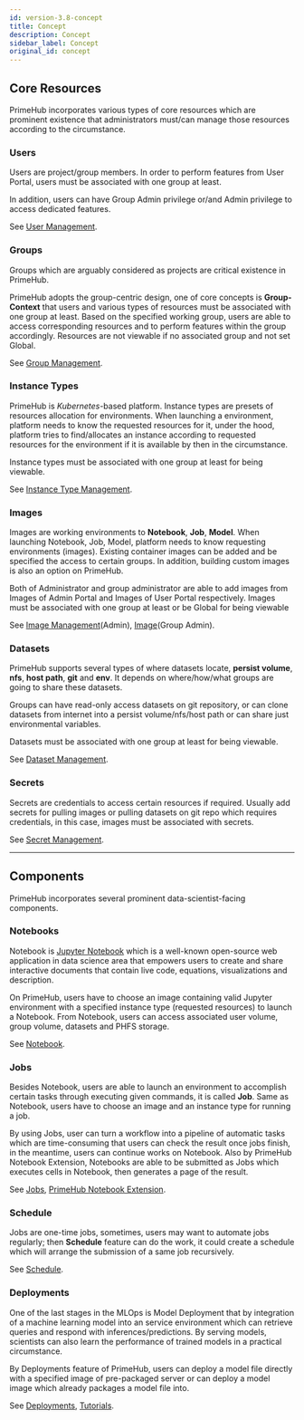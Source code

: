 ```yaml
---
id: version-3.8-concept
title: Concept
description: Concept
sidebar_label: Concept
original_id: concept
---
```


## Core Resources

PrimeHub incorporates various types of core resources which are prominent existence that administrators must/can manage those resources according to the circumstance.

### Users

Users are project/group members. In order to perform features from User Portal, users must be associated with one group at least.

In addition, users can have Group Admin privilege or/and Admin privilege to access dedicated features.

See [User Management](guide_manual/admin-user).

### Groups

Groups which are arguably considered as projects are critical existence in PrimeHub. 

PrimeHub adopts the group-centric design, one of core concepts is **Group-Context** that users and various types of resources must be associated with one group at least. Based on the specified working group, users are able to access corresponding resources and to perform features within the group accordingly. Resources are not viewable if no associated group and not set Global.

See [Group Management](guide_manual/admin-group).

### Instance Types

PrimeHub is *Kubernetes*-based platform. Instance types are presets of resources allocation for environments. When launching a environment, platform needs to know the requested resources for it, under the hood, platform tries to find/allocates an instance according to requested resources for the environment if it is available by then in the circumstance. 

Instance types must be associated with one group at least for being viewable.

See [Instance Type Management](guide_manual/admin-instancetype).

### Images

Images are working environments to **Notebook**, **Job**, **Model**. When launching Notebook, Job, Model, platform needs to know requesting environments (images). Existing container images can be added and be specified the access to certain groups. In addition, building custom images is also an option on PrimeHub.

Both of Administrator and group administrator are able to add images from Images of Admin Portal and Images of User Portal respectively. Images must be associated with one group at least or be Global for being viewable

See [Image Management](guide_manual/admin-image)(Admin), [Image](group-image)(Group Admin).


### Datasets

PrimeHub supports several types of where datasets locate, **persist volume**, **nfs**, **host path**, **git** and **env**. It depends on where/how/what groups are going to share these datasets.

Groups can have read-only access datasets on git repository, or can clone datasets from internet into a persist volume/nfs/host path or can share just environmental variables.

Datasets must be associated with one group at least for being viewable.

See [Dataset Management](guide_manual/admin-dataset).

### Secrets

Secrets are credentials to access certain resources if required. Usually add secrets for pulling images or pulling datasets on git repo which requires credentials, in this case, images must be associated with secrets.

See [Secret Management](guide_manual/admin-secret).

---

## Components

PrimeHub incorporates several prominent data-scientist-facing components.

### Notebooks

Notebook is [Jupyter Notebook](https://jupyter.org/) which is a well-known open-source web application in data science area that empowers users to create and share interactive documents that contain live code, equations, visualizations and description.

On PrimeHub, users have to choose an image containing valid Jupyter environment with a specified instance type (requested resources) to launch a Notebook. From Notebook, users can access associated user volume, group volume, datasets and PHFS storage.

See [Notebook](quickstart/launch-project).

### Jobs

Besides Notebook, users are able to launch an environment to accomplish certain tasks through executing given commands, it is called **Job**. Same as Notebook, users have to choose an image and an instance type for running a job.

By using Jobs, user can turn a workflow into a pipeline of automatic tasks which are time-consuming that users can check the result once jobs finish, in the meantime, users can continue works on Notebook. Also by PrimeHub Notebook Extension, Notebooks are able to be submitted as Jobs which executes cells in Notebook, then generates a page of the result.

See [Jobs](job-submission-feature), [PrimeHub Notebook Extension](ph-notebook-extension).

### Schedule

Jobs are one-time jobs, sometimes, users may want to automate jobs regularly; then **Schedule** feature can do the work, it could create a schedule which will arrange the submission of a same job recursively.

See [Schedule](job-scheduling-feature).

### Deployments

One of the last stages in the MLOps is Model Deployment that by integration of a machine learning model into an service environment which can retrieve queries and respond with inferences/predictions. By serving models, scientists can also learn the performance of trained models in a practical circumstance.

By Deployments feature of PrimeHub, users can deploy a model file directly with a specified image of pre-packaged server or can deploy a model image which already packages a model file into.

See [Deployments](model-deployment-feature), [Tutorials](model-deployment-tutorial-concepts).
